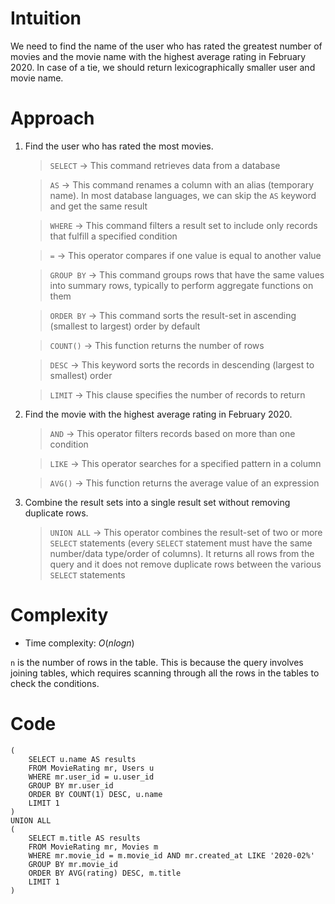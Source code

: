 # Intuition
<!-- Describe your first thoughts on how to solve this problem. -->
We need to find the name of the user who has rated the greatest number of movies and the movie name with the highest average rating in February 2020. In case of a tie, we should return lexicographically smaller user and movie name.

# Approach
<!-- Describe your approach to solving the problem. -->
1. Find the user who has rated the most movies.

    > `SELECT` → This command retrieves data from a database

    > `AS` → This command renames a column with an alias (temporary name). In most database languages, we can skip the `AS` keyword and get the same result

    > `WHERE` → This command filters a result set to include only records that fulfill a specified condition

    > `=` → This operator compares if one value is equal to another value

    > `GROUP BY` → This command groups rows that have the same values into summary rows, typically to perform aggregate functions on them

    > `ORDER BY` → This command sorts the result-set in ascending (smallest to largest) order by default

    > `COUNT()` → This function returns the number of rows

    > `DESC` → This keyword sorts the records in descending (largest to smallest) order

    > `LIMIT` → This clause specifies the number of records to return

2. Find the movie with the highest average rating in February 2020.

    > `AND` → This operator filters records based on more than one condition

    > `LIKE` → This operator searches for a specified pattern in a column

    > `AVG()` → This function returns the average value of an expression

3. Combine the result sets into a single result set without removing duplicate rows.

    > `UNION ALL` → This operator combines the result-set of two or more `SELECT` statements (every `SELECT` statement must have the same number/data type/order of columns). It returns all rows from the query and it does not remove duplicate rows between the various `SELECT` statements

# Complexity
- Time complexity: $O(nlogn)$
<!-- Add your time complexity here, e.g. $$O(n)$$ -->
`n` is the number of rows in the table. This is because the query involves joining tables, which requires scanning through all the rows in the tables to check the conditions.

# Code
```
(
    SELECT u.name AS results
    FROM MovieRating mr, Users u
    WHERE mr.user_id = u.user_id
    GROUP BY mr.user_id
    ORDER BY COUNT(1) DESC, u.name
    LIMIT 1
)
UNION ALL
(
    SELECT m.title AS results
    FROM MovieRating mr, Movies m 
    WHERE mr.movie_id = m.movie_id AND mr.created_at LIKE '2020-02%'
    GROUP BY mr.movie_id
    ORDER BY AVG(rating) DESC, m.title
    LIMIT 1
)
```
